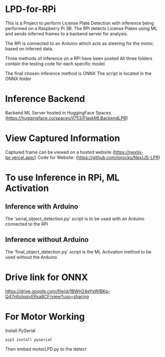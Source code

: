 # LPD-for-RPi

This is a Project to perform License Plate Detection with inference being performed on a Raspberry Pi 3B.
The RPi detects License Plates using ML and sends inferred frames to a backend server for analysis.

The RPi is connected to an Arduino which acts as steering for the motor, based on inferred data.

Three methods of inference on a RPi have been posted
All three folders contain the testing code for each specific model

The final chosen inference method is ONNX
The script is located in the ONNX folder

# Inference Backend
Backend ML Server hosted in HuggingFace Spaces
(https://huggingface.co/spaces/ll753/FlaskMLBackendLPR)

# View Captured Information
Captured frame can be viewed on a hosted website (https://nextjs-lpr.vercel.app/)
Code for Website: (https://github.com/lorocks/NextJS-LPR)



# To use Inference in RPi, ML Activation

## Inference with Arduino
The 'serial_object_detection.py' script is to be used with an Arduino connected to the RPi

## Inference without Arduino
The 'final_object_detection.py' script is the ML Activation method to be used without the Arduino



# Drive link for ONNX 
https://drive.google.com/file/d/1BWH24eYsWIBKp-Q47n6olxqjvERsa8CF/view?usp=sharing

# For Motor Working
Install PySerial
````
pip3 install pyserial
````

Then embed motorLPD.py to the detect
